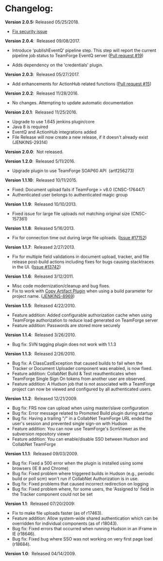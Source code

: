 # Changelog:

**Version 2.0.5:** Released 05/25/2018.

-   [Fix security
    issue](https://jenkins.io/security/advisory/2018-06-25/#SECURITY-941)

**Version 2.0.4**:  Released 09/08/2017.

-   Introduce 'publishEventQ' pipeline step. This step will report the
    current pipeline job status to TeamForge EventQ server ([Pull
    request
    \#19](https://github.com/jenkinsci/collabnet-plugin/pull/19))

-   Adds dependency on the 'credentials' plugin.

**Version 2.0.3**:  Released 05/27/2017.

-   Add enhancements for ActionHub related functions ([Pull request
    \#15](https://github.com/jenkinsci/collabnet-plugin/pull/15))

**Version 2.0.2**:  Released 11/28/2016.

-   No changes. Attempting to update automatic documentation

**Version 2.0.1**:  Released 11/25/2016.

-   Upgrade to use 1.645 jenkins plugin/core
-   Java 8 is required
-   EventQ and ActionHub integrations added
-   File Release will now create a new release, if it doesn't already
    exist (JENKINS-29314)

**Version 2.0.0**:  Not released.

**Version 1.2.0**:  Released 5/11/2016.

-   Upgrade plugin to use TeamForge SOAP60 API  (artf256273)

**Version 1.1.10**:  Released 10/11/2015.

-   Fixed: Document upload fails if TeamForge \> v8.0 (CNSC-176447)
-   Authenticated user belongs to authenticated magic group

**Version 1.1.9**:  Released 10/10/2013.

-   Fixed issue for large file uploads not matching original size
    (CNSC-157361)

**Version 1.1.8**:  Released 5/16/2013.

-   Fix for connection time out during large file uploads. ([Issue
    \#17152](https://issues.jenkins-ci.org/browse/JENKINS-17152))

**Version 1.1.7**:  Released 2/27/2013.

-   Fix for multiple field validations in document upload, tracker, and
    file release post-build actions including fixes for bugs causing
    stacktraces in the UI. ([Issue
    \#13742](https://issues.jenkins-ci.org/browse/JENKINS-13742))

**Version 1.1.6**:  Released 3/12/2011.

-   Misc code modernization/cleanup and bug fixes.
-   Fix to work with [Copy Artifact
    Plugin](https://wiki.jenkins.io/display/JENKINS/Copy+Artifact+Plugin)
    when using a build parameter for project name.
    ([JENKINS-8969](https://issues.jenkins-ci.org/browse/JENKINS-8969))

**Version 1.1.5**:  Released 4/22/2010.

-   Feature addition: Added configurable authorization cache when using
    TeamForge authorization to reduce load generated on TeamForge server
-   Feature addition: Passwords are stored more securely

**Version 1.1.4**:  Released 3/26/2010.

-   Bug fix: SVN tagging plugin does not work with 1.1.3

**Version 1.1.3**:  Released 2/26/2010.

-   Bug fix: A ClassCastException that caused builds to fail when the
    Tracker or Document Uploader component was enabled, is now fixed.
-   Feature addition: CollabNet Build & Test reauthenticates when
    TeamForge Single Sign On tokens from another user are observed.
-   Feature addition: A Hudson job that is not associated with a
    TeamForge project can now be viewed and configured by all
    authenticated users.

**Version 1.1.2**:  Released 12/21/2009.

-   Bug fix: FRS now can upload when using master/slave configuration
-   Bug fix: Error message related to Promoted Build plugin during
    startup
-   Bug fix: Having a trailing "/" in a CollabNet TeamForge URL ended
    the user's session and prevented single sign-on with Hudson
-   Feature addition: You can now use TeamForge's ScmViewer as the
    subversion repository viewer
-   Feature addition: You can enable/disable SSO between Hudson and
    CollabNet TeamForge

**Version 1.1.1**:  Released 09/03/2009.

-   Bug fix: Fixed a 500 error when the plugin is installed using some
    browsers (IE 8 and Chrome)
-   Bug fix: Fixed problem where triggered builds in Hudson (e.g.,
    periodic build or poll scm) won't run if CollabNet Authorization is
    in use.
-   Bug fix: Fixed problems that caused incorrect redirection on logging
-   Bug fix: Fixed problem where, for some users, the 'Assigned to'
    field in the Tracker component could not be set

**Version 1.1**:  Released 07/20/2009:

-   Fix to make file uploads faster (as of r17463).
-   Feature addition: Allow system-wide shared authentication which can
    be overridden for individual components (as of r18043).
-   Bug fix: Fixed errors that occurred when running Hudson in an iFrame
    in IE (r18646).
-   Bug fix: Fixed bug where SSO was not working on very first page load
    (r18684).

**Version 1.0**:  Released 04/14/2009.

